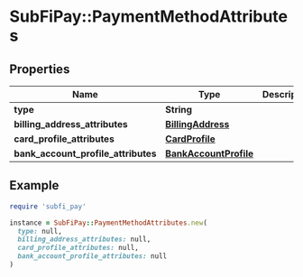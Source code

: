# SubFiPay::PaymentMethodAttributes

## Properties

| Name | Type | Description | Notes |
| ---- | ---- | ----------- | ----- |
| **type** | **String** |  |  |
| **billing_address_attributes** | [**BillingAddress**](BillingAddress.md) |  | [optional] |
| **card_profile_attributes** | [**CardProfile**](CardProfile.md) |  | [optional] |
| **bank_account_profile_attributes** | [**BankAccountProfile**](BankAccountProfile.md) |  | [optional] |

## Example

```ruby
require 'subfi_pay'

instance = SubFiPay::PaymentMethodAttributes.new(
  type: null,
  billing_address_attributes: null,
  card_profile_attributes: null,
  bank_account_profile_attributes: null
)
```

